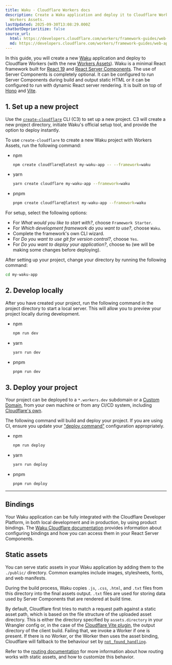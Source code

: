 ```yaml
---
title: Waku · Cloudflare Workers docs
description: Create a Waku application and deploy it to Cloudflare Workers with
  Workers Assets.
lastUpdated: 2025-09-30T13:08:29.000Z
chatbotDeprioritize: false
source_url:
  html: https://developers.cloudflare.com/workers/framework-guides/web-apps/more-web-frameworks/waku/
  md: https://developers.cloudflare.com/workers/framework-guides/web-apps/more-web-frameworks/waku/index.md
---
```


In this guide, you will create a new [Waku](https://waku.gg/) application and deploy to Cloudflare Workers (with the new [Workers Assets](https://developers.cloudflare.com/workers/static-assets/)). Waku is a minimal React framework built for [React 19](https://react.dev/blog/2024/12/05/react-19) and [React Server Components](https://react.dev/reference/rsc/server-components). The use of Server Components is completely optional. It can be configured to run Server Components during build and output static HTML or it can be configured to run with dynamic React server rendering. It is built on top of [Hono](https://hono.dev/) and [Vite](https://vite.dev/).

## 1. Set up a new project

Use the [`create-cloudflare`](https://www.npmjs.com/package/create-cloudflare) CLI (C3) to set up a new project. C3 will create a new project directory, initiate Waku's official setup tool, and provide the option to deploy instantly.

To use `create-cloudflare` to create a new Waku project with Workers Assets, run the following command:

* npm

  ```sh
  npm create cloudflare@latest my-waku-app -- --framework=waku
  ```

* yarn

  ```sh
  yarn create cloudflare my-waku-app --framework=waku
  ```

* pnpm

  ```sh
  pnpm create cloudflare@latest my-waku-app --framework=waku
  ```

For setup, select the following options:

* For *What would you like to start with?*, choose `Framework Starter`.
* For *Which development framework do you want to use?*, choose `Waku`.
* Complete the framework's own CLI wizard.
* For *Do you want to use git for version control?*, choose `Yes`.
* For *Do you want to deploy your application?*, choose `No` (we will be making some changes before deploying).

After setting up your project, change your directory by running the following command:

```sh
cd my-waku-app
```

## 2. Develop locally

After you have created your project, run the following command in the project directory to start a local server. This will allow you to preview your project locally during development.

* npm

  ```sh
  npm run dev
  ```

* yarn

  ```sh
  yarn run dev
  ```

* pnpm

  ```sh
  pnpm run dev
  ```

## 3. Deploy your project

Your project can be deployed to a `*.workers.dev` subdomain or a [Custom Domain](https://developers.cloudflare.com/workers/configuration/routing/custom-domains/), from your own machine or from any CI/CD system, including [Cloudflare's own](https://developers.cloudflare.com/workers/ci-cd/builds/).

The following command will build and deploy your project. If you are using CI, ensure you update your ["deploy command"](https://developers.cloudflare.com/workers/ci-cd/builds/configuration/#build-settings) configuration appropriately.

* npm

  ```sh
  npm run deploy
  ```

* yarn

  ```sh
  yarn run deploy
  ```

* pnpm

  ```sh
  pnpm run deploy
  ```

***

## Bindings

Your Waku application can be fully integrated with the Cloudflare Developer Platform, in both local development and in production, by using product bindings. The [Waku Cloudflare documentation](https://waku.gg/guides/cloudflare#accessing-cloudflare-bindings-execution-context-and-request-response-objects) provides information about configuring bindings and how you can access them in your React Server Components.

## Static assets

You can serve static assets in your Waku application by adding them to the `./public/` directory. Common examples include images, stylesheets, fonts, and web manifests.

During the build process, Waku copies `.js`, `.css`, `.html`, and `.txt` files from this directory into the final assets output. `.txt` files are used for storing data used by Server Components that are rendered at build time.

By default, Cloudflare first tries to match a request path against a static asset path, which is based on the file structure of the uploaded asset directory. This is either the directory specified by `assets.directory` in your Wrangler config or, in the case of the [Cloudflare Vite plugin](https://developers.cloudflare.com/workers/vite-plugin/), the output directory of the client build. Failing that, we invoke a Worker if one is present. If there is no Worker, or the Worker then uses the asset binding, Cloudflare will fallback to the behaviour set by [`not_found_handling`](https://developers.cloudflare.com/workers/static-assets/#routing-behavior).

Refer to the [routing documentation](https://developers.cloudflare.com/workers/static-assets/routing/) for more information about how routing works with static assets, and how to customize this behavior.
